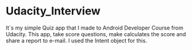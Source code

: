 # Udacity_Interview
It`s my simple Quiz app that I made to Android Developer Course from Udacity.
This app, take score questions, make calculates the score and share a report to e-mail. I used the Intent object for this.
</p>
